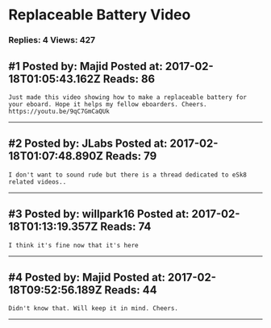 # Replaceable Battery Video

### Replies: 4 Views: 427

## \#1 Posted by: Majid Posted at: 2017-02-18T01:05:43.162Z Reads: 86

```
Just made this video showing how to make a replaceable battery for your eboard. Hope it helps my fellow eboarders. Cheers.
https://youtu.be/9qC7GmCaQUk
```

---
## \#2 Posted by: JLabs Posted at: 2017-02-18T01:07:48.890Z Reads: 79

```
I don't want to sound rude but there is a thread dedicated to eSk8 related videos..
```

---
## \#3 Posted by: willpark16 Posted at: 2017-02-18T01:13:19.357Z Reads: 74

```
I think it's fine now that it's here
```

---
## \#4 Posted by: Majid Posted at: 2017-02-18T09:52:56.189Z Reads: 44

```
Didn't know that. Will keep it in mind. Cheers.
```

---
